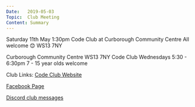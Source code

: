 ```yaml
---
Date:   2019-05-03
Topic:  Club Meeting
Content: Summary
---
```

Saturday 11th May 1:30pm
Code Club at
Curborough Community Centre
All welcome 😊
WS13 7NY

Curborough Community Centre
WS13 7NY
Code Club
Wednesdays 5:30 - 6:30pm
7 - 15 year olds welcome

Club Links:
[Code Club Website](https://lichfield-code-club.github.io/)

[Facebook Page](https://www.facebook.com/LichfieldCoders)

[Discord club messages](https://discord.gg/szz6xGK)
